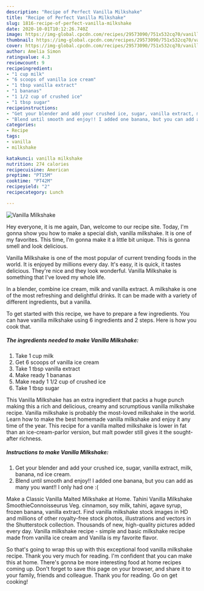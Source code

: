 ```yaml
---
description: "Recipe of Perfect Vanilla Milkshake"
title: "Recipe of Perfect Vanilla Milkshake"
slug: 1816-recipe-of-perfect-vanilla-milkshake
date: 2020-10-01T10:12:26.740Z
image: https://img-global.cpcdn.com/recipes/29573090/751x532cq70/vanilla-milkshake-recipe-main-photo.jpg
thumbnail: https://img-global.cpcdn.com/recipes/29573090/751x532cq70/vanilla-milkshake-recipe-main-photo.jpg
cover: https://img-global.cpcdn.com/recipes/29573090/751x532cq70/vanilla-milkshake-recipe-main-photo.jpg
author: Amelia Simon
ratingvalue: 4.3
reviewcount: 9
recipeingredient:
- "1 cup milk"
- "6 scoops of vanilla ice cream"
- "1 tbsp vanilla extract"
- "1 bananas"
- "1 1/2 cup of crushed ice"
- "1 tbsp sugar"
recipeinstructions:
- "Get your blender and add your crushed ice, sugar, vanilla extract, milk, banana, nd ice cream."
- "Blend until smooth and enjoy!! I added one banana, but you can add as many you want!! I only had one :("
categories:
- Recipe
tags:
- vanilla
- milkshake

katakunci: vanilla milkshake 
nutrition: 274 calories
recipecuisine: American
preptime: "PT15M"
cooktime: "PT42M"
recipeyield: "2"
recipecategory: Lunch

---
```



![Vanilla Milkshake](https://img-global.cpcdn.com/recipes/29573090/751x532cq70/vanilla-milkshake-recipe-main-photo.jpg)

Hey everyone, it is me again, Dan, welcome to our recipe site. Today, I'm gonna show you how to make a special dish, vanilla milkshake. It is one of my favorites. This time, I'm gonna make it a little bit unique. This is gonna smell and look delicious.

Vanilla Milkshake is one of the most popular of current trending foods in the world. It is enjoyed by millions every day. It's easy, it is quick, it tastes delicious. They're nice and they look wonderful. Vanilla Milkshake is something that I've loved my whole life.

In a blender, combine ice cream, milk and vanilla extract. A milkshake is one of the most refreshing and delightful drinks. It can be made with a variety of different ingredients, but a vanilla.


To get started with this recipe, we have to prepare a few ingredients. You can have vanilla milkshake using 6 ingredients and 2 steps. Here is how you cook that.

<!--inarticleads1-->

##### The ingredients needed to make Vanilla Milkshake:

1. Take 1 cup milk
1. Get 6 scoops of vanilla ice cream
1. Take 1 tbsp vanilla extract
1. Make ready 1 bananas
1. Make ready 1 1/2 cup of crushed ice
1. Take 1 tbsp sugar


This Vanilla Milkshake has an extra ingredient that packs a huge punch making this a rich and delicious, creamy and scrumptious vanilla milkshake recipe. Vanilla milkshake is probably the most-loved milkshake in the world. Learn how to make the best homemade vanilla milkshake and enjoy it any time of the year. This recipe for a vanilla malted milkshake is lower in fat than an ice-cream-parlor version, but malt powder still gives it the sought-after richness. 

<!--inarticleads2-->

##### Instructions to make Vanilla Milkshake:

1. Get your blender and add your crushed ice, sugar, vanilla extract, milk, banana, nd ice cream.
1. Blend until smooth and enjoy!! I added one banana, but you can add as many you want!! I only had one :(


Make a Classic Vanilla Malted Milkshake at Home. Tahini Vanilla Milkshake SmoothieConnoisseurus Veg. cinnamon, soy milk, tahini, agave syrup, frozen banana, vanilla extract. Find vanilla milkshake stock images in HD and millions of other royalty-free stock photos, illustrations and vectors in the Shutterstock collection. Thousands of new, high-quality pictures added every day. Vanilla milkshake recipe - simple and basic milkshake recipe made from vanilla ice cream and Vanilla is my favorite flavor. 

So that's going to wrap this up with this exceptional food vanilla milkshake recipe. Thank you very much for reading. I'm confident that you can make this at home. There's gonna be more interesting food at home recipes coming up. Don't forget to save this page on your browser, and share it to your family, friends and colleague. Thank you for reading. Go on get cooking!
